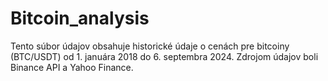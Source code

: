 # Bitcoin_analysis
Tento súbor údajov obsahuje historické údaje o cenách pre bitcoiny (BTC/USDT) od 1. januára 2018 do 6. septembra 2024. Zdrojom údajov boli Binance API a Yahoo Finance.
